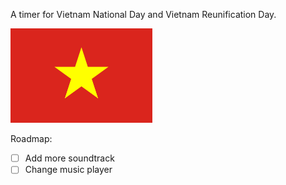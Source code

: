 A timer for Vietnam National Day and Vietnam Reunification Day. 

<img src="https://github.com/CDzungx/Countdown_VN/blob/main/Flag_of_Vietnam.png?raw=true" alt="VN FLAG" width=45% height=45%>

Roadmap:
- [ ] Add more soundtrack
- [ ] Change music player
